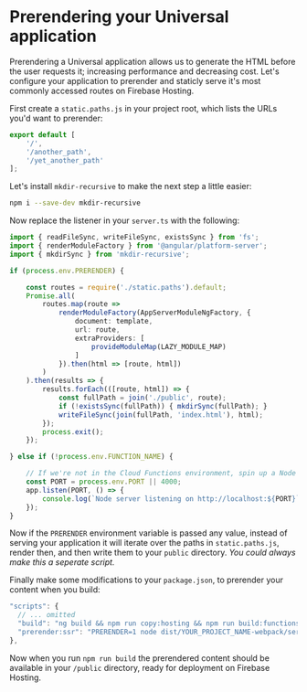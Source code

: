 # Prerendering your Universal application

Prerendering a Universal application allows us to generate the HTML before the user requests it; increasing performance and decreasing cost. Let's configure your application to prerender and staticly serve it's most commonly accessed routes on Firebase Hosting.

First create a `static.paths.js` in your project root, which lists the URLs you'd want to prerender:

```js
export default [
    '/',
    '/another_path',
    '/yet_another_path'
];
```

Let's install `mkdir-recursive` to make the next step a little easier:

```bash
npm i --save-dev mkdir-recursive
```

Now replace the listener in your `server.ts` with the following:

```ts
import { readFileSync, writeFileSync, existsSync } from 'fs';
import { renderModuleFactory } from '@angular/platform-server';
import { mkdirSync } from 'mkdir-recursive';

if (process.env.PRERENDER) {

    const routes = require('./static.paths').default;
    Promise.all(
        routes.map(route =>
            renderModuleFactory(AppServerModuleNgFactory, {
                document: template,
                url: route,
                extraProviders: [
                    provideModuleMap(LAZY_MODULE_MAP)
                ]
            }).then(html => [route, html])
        )
    ).then(results => {
        results.forEach(([route, html]) => {
            const fullPath = join('./public', route);
            if (!existsSync(fullPath)) { mkdirSync(fullPath); }
            writeFileSync(join(fullPath, 'index.html'), html);
        });
        process.exit();
    });

} else if (!process.env.FUNCTION_NAME) {

    // If we're not in the Cloud Functions environment, spin up a Node server
    const PORT = process.env.PORT || 4000;
    app.listen(PORT, () => {
        console.log(`Node server listening on http://localhost:${PORT}`);
    });
}
```

Now if the `PRERENDER` environment variable is passed any value, instead of serving your application it will iterate over the paths in `static.paths.js`, render then, and then write them to your `public` directory.  *You could always make this a seperate script.*

Finally make some modifications to your `package.json`, to prerender your content when you build:

```js
"scripts": {
  // ... omitted
  "build": "ng build && npm run copy:hosting && npm run build:functions && npm run prerender:ssr",
  "prerender:ssr": "PRERENDER=1 node dist/YOUR_PROJECT_NAME-webpack/server.js",
},
```

Now when you run `npm run build` the prerendered content should be available in your `/public` directory, ready for deployment on Firebase Hosting.
